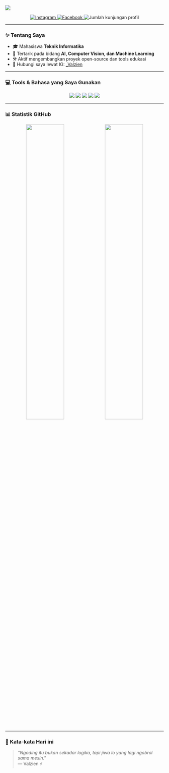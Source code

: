 <!-- 🎯 Banner Header -->
<img src="https://capsule-render.vercel.app/api?type=waving&color=0f0f0f,6f00ff&height=200&section=header&text=Halo,%20Saya%20Valzien!%20👋&fontSize=40&fontColor=ffffff" />

<!-- 📱 Sosial Media Bar -->
<p align="center">
  <a href="https://instagram.com/_Valzien" target="_blank">
    <img alt="Instagram" src="https://img.shields.io/badge/Instagram-%23E4405F.svg?style=for-the-badge&logo=instagram&logoColor=white"/>
  </a>
  <a href="https://web.facebook.com/rival.adistyanugraha" target="_blank">
    <img alt="Facebook" src="https://img.shields.io/badge/Facebook-%231877F2.svg?style=for-the-badge&logo=facebook&logoColor=white"/>
  </a>
  <img src="https://komarev.com/ghpvc/?username=Valzien&color=blueviolet&style=for-the-badge" alt="Jumlah kunjungan profil"/>
</p>

---

### ✨ Tentang Saya

- 🎓 Mahasiswa **Teknik Informatika**  
- 🤖 Tertarik pada bidang **AI, Computer Vision, dan Machine Learning**  
- ⚒️ Aktif mengembangkan proyek open-source dan tools edukasi  
- 📲 Hubungi saya lewat IG: [_Valzien](https://instagram.com/_Valzien)

---

### 💻 Tools & Bahasa yang Saya Gunakan

<p align="center">
  <img src="https://img.shields.io/badge/Python-3670A0?style=for-the-badge&logo=python&logoColor=white"/>
  <img src="https://img.shields.io/badge/TensorFlow-FF6F00?style=for-the-badge&logo=tensorflow&logoColor=white"/>
  <img src="https://img.shields.io/badge/OpenCV-27338e?style=for-the-badge&logo=opencv&logoColor=white"/>
  <img src="https://img.shields.io/badge/MediaPipe-ef6c00?style=for-the-badge&logo=mediapipe&logoColor=white"/>
  <img src="https://img.shields.io/badge/ScikitLearn-F7931E?style=for-the-badge&logo=scikit-learn&logoColor=white"/>
</p>

---

### 📊 Statistik GitHub

<p align="center">
  <img src="https://github-readme-stats.vercel.app/api?username=Valzien&show_icons=true&theme=radical" width="49%"/>
  <img src="https://github-readme-stats.vercel.app/api/top-langs/?username=Valzien&layout=compact&theme=radical" width="49%"/>
</p>

---

### 🧠 Kata-kata Hari ini

> _"Ngoding itu bukan sekadar logika, tapi jiwa lo yang lagi ngobrol sama mesin."_  
> — Valzien ⚡
